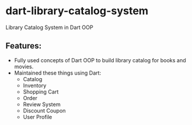 # dart-library-catalog-system
Library Catalog System in Dart OOP

## Features:
- Fully used concepts of Dart OOP to build library catalog for books and movies.
- Maintained these things using Dart:
  - Catalog
  - Inventory
  - Shopping Cart
  - Order
  - Review System
  - Discount Coupon
  - User Profile
